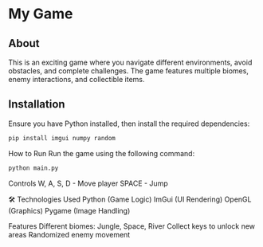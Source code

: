 # My Game

## About
This is an exciting game where you navigate different environments, avoid obstacles, and complete challenges. The game features multiple biomes, enemy interactions, and collectible items.

## Installation
Ensure you have Python installed, then install the required dependencies:

```bash
pip install imgui numpy random
```

How to Run
Run the game using the following command:

```bash
python main.py
```

Controls
W, A, S, D - Move player
SPACE - Jump


🛠️ Technologies Used
Python (Game Logic)
ImGui (UI Rendering)
OpenGL (Graphics)
Pygame (Image Handling)

Features
Different biomes: Jungle, Space, River
Collect keys to unlock new areas
Randomized enemy movement

